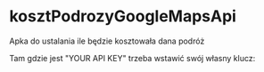 # kosztPodrozyGoogleMapsApi
Apka do ustalania ile będzie kosztowała dana podróż

Tam gdzie jest "YOUR API KEY" trzeba wstawić swój własny klucz:

<script src="https://maps.googleapis.com/maps/api/js?key=YOUR_API_KEY&libraries=places&callback=initMap" async defer></script>
